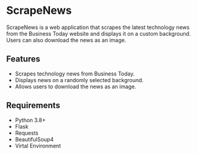 # ScrapeNews

ScrapeNews is a web application that scrapes the latest technology news from the Business Today website and displays it on a custom background. Users can also download the news as an image.

## Features

- Scrapes technology news from Business Today.
- Displays news on a randomly selected background.
- Allows users to download the news as an image.

## Requirements

- Python 3.8+
- Flask
- Requests
- BeautifulSoup4
- Virtal Environment



